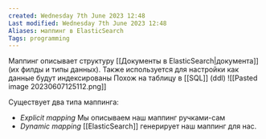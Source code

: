```yaml
---
created: Wednesday 7th June 2023 12:48
Last modified: Wednesday 7th June 2023 12:48
Aliases: маппинг в ElasticSearch
Tags: programming
---
```


Маппинг описывает структуру [[Документы в ElasticSearch|документа]] (их филды и типы данных). Также используется для настройки как данные будут индексированы 
Похож на таблицу в [[SQL]] (ddl)
![[Pasted image 20230607125112.png]]

Существует два типа маппинга:
- *Explicit mapping*
Мы описываем наш маппинг ручками-сам
- *Dynamic mapping*
[[ElasticSearch]] генерирует наш маппинг для нас.

